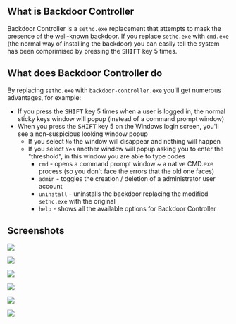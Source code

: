 ## What is Backdoor Controller

Backdoor Controller is a `sethc.exe` replacement that attempts to mask the presence of the [well-known backdoor](https://www.raymond.cc/blog/backdoor-reset-administrator-password-add-new-user-windows-7/). If you replace `sethc.exe` with `cmd.exe` (the normal way of installing the backdoor) you can easily tell the system has been comprimised by pressing the <kbd>SHIFT</kbd> key 5 times.

## What does Backdoor Controller do

By replacing `sethc.exe` with `backdoor-controller.exe` you'll get numerous advantages, for example:

- If you press the <kbd>SHIFT</kbd> key 5 times when a user is logged in, the normal sticky keys window will popup (instead of a command prompt window)
- When you press the <kbd>SHIFT</kbd> key 5 on the Windows login screen, you'll see a non-suspicious looking window popup
  - If you select `No` the window will disappear and nothing will happen
  - If you select `Yes` another window will popup asking you to enter the "threshold", in this window you are able to type codes
    - `cmd` - opens a command prompt window ~ a native CMD.exe process (so you don't face the errors that the old one faces)
    - `admin` - toggles the creation / deletion of a administrator user account
    - `uninstall` - uninstalls the backdoor replacing the modified `sethc.exe` with the original
    - `help` - shows all the available options for Backdoor Controller

## Screenshots
![](https://raw.githubusercontent.com/samdenty99/backdoor-controller/master/screenshots/activate.PNG)

![](https://raw.githubusercontent.com/samdenty99/backdoor-controller/master/screenshots/threshold.PNG)

![](https://raw.githubusercontent.com/samdenty99/backdoor-controller/master/screenshots/cmd.PNG)

![](https://raw.githubusercontent.com/samdenty99/backdoor-controller/master/screenshots/admin.PNG)

![](https://raw.githubusercontent.com/samdenty99/backdoor-controller/master/screenshots/admin2.PNG)

![](https://raw.githubusercontent.com/samdenty99/backdoor-controller/master/screenshots/help.PNG)